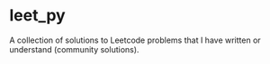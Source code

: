 # leet_py

A collection of solutions to Leetcode problems that I have written or understand (community solutions).